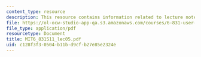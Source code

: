 ```yaml
---
content_type: resource
description: This resource contains information related to lecture notes.
file: https://ol-ocw-studio-app-qa.s3.amazonaws.com/courses/6-831-user-interface-design-and-implementation-spring-2011/c128f3f30504b11bd9cfb27e85e2324e_MIT6_831S11_lec05.pdf
file_type: application/pdf
resourcetype: Document
title: MIT6_831S11_lec05.pdf
uid: c128f3f3-0504-b11b-d9cf-b27e85e2324e
---
```

